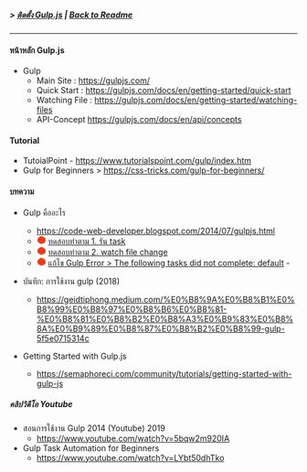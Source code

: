 ##### > [ติดตั้ง Gulp.js](./setup_gulp.md) | [Back to Readme](../readme.md)

***
#### หน้าหลัก Gulp.js
- Gulp 
  - Main Site :  https://gulpjs.com/
  - Quick Start : https://gulpjs.com/docs/en/getting-started/quick-start
  - Watching File : https://gulpjs.com/docs/en/getting-started/watching-files
  - API-Concept https://gulpjs.com/docs/en/api/concepts
#### Tutorial 
  - TutoialPoint -  https://www.tutorialspoint.com/gulp/index.htm
  - Gulp for Beginners > https://css-tricks.com/gulp-for-beginners/
#### บทความ
- Gulp คืออะไร 
  -  https://code-web-developer.blogspot.com/2014/07/gulpjs.html
  -  ![](../_images/circle_red_16.png) [ทดสอบทำตาม 1. รัน task](./test_01.md)
  -  ![](../_images/circle_red_16.png) [ทดสอบทำตาม 2. watch file change](./test_02_watchfile.md)
  - ![](../_images/circle_red_16.png) [แก้ไข Gulp Error > The following tasks did not complete: default](./test_02b_correct_error.md)
        -  
  
- บันทึก: การใช้งาน gulp (2018)
  - https://geidtiphong.medium.com/%E0%B8%9A%E0%B8%B1%E0%B8%99%E0%B8%97%E0%B8%B6%E0%B8%81-%E0%B8%81%E0%B8%B2%E0%B8%A3%E0%B9%83%E0%B8%8A%E0%B9%89%E0%B8%87%E0%B8%B2%E0%B8%99-gulp-5f5e0715314c
- Getting Started with Gulp.js
  - https://semaphoreci.com/community/tutorials/getting-started-with-gulp-js

##### คลิปวิดีโอ Youtube
- สอนการใช้งาน Gulp 2014 (Youtube) 2019
  - https://www.youtube.com/watch?v=5bqw2m920IA
- Gulp Task Automation for Beginners
  - https://www.youtube.com/watch?v=LYbt50dhTko